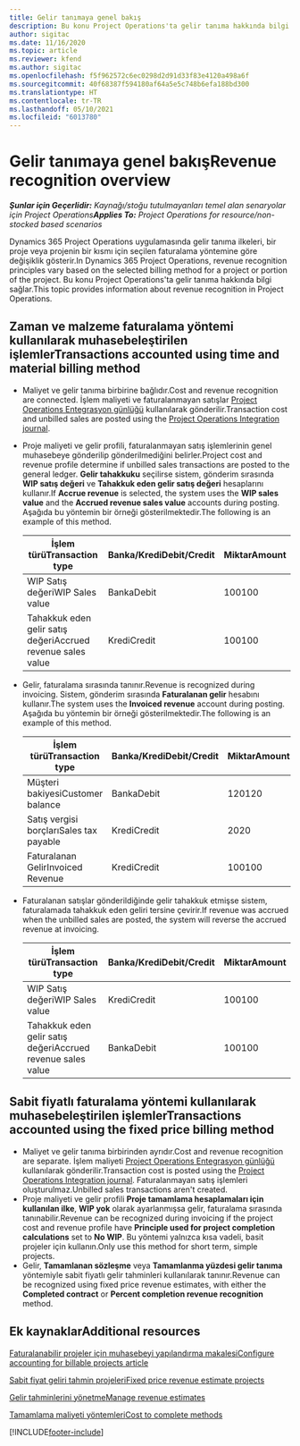 ```yaml
---
title: Gelir tanımaya genel bakış
description: Bu konu Project Operations'ta gelir tanıma hakkında bilgi sağlar.
author: sigitac
ms.date: 11/16/2020
ms.topic: article
ms.reviewer: kfend
ms.author: sigitac
ms.openlocfilehash: f5f962572c6ec0298d2d91d33f83e4120a498a6f
ms.sourcegitcommit: 40f68387f594180af64a5e5c748b6efa188bd300
ms.translationtype: HT
ms.contentlocale: tr-TR
ms.lasthandoff: 05/10/2021
ms.locfileid: "6013780"
---
```

# <a name="revenue-recognition-overview"></a><span data-ttu-id="928be-103">Gelir tanımaya genel bakış</span><span class="sxs-lookup"><span data-stu-id="928be-103">Revenue recognition overview</span></span>

<span data-ttu-id="928be-104">_**Şunlar için Geçerlidir:** Kaynağı/stoğu tutulmayanları temel alan senaryolar için Project Operations_</span><span class="sxs-lookup"><span data-stu-id="928be-104">_**Applies To:** Project Operations for resource/non-stocked based scenarios_</span></span>

<span data-ttu-id="928be-105">Dynamics 365 Project Operations uygulamasında gelir tanıma ilkeleri, bir proje veya projenin bir kısmı için seçilen faturalama yöntemine göre değişiklik gösterir.</span><span class="sxs-lookup"><span data-stu-id="928be-105">In Dynamics 365 Project Operations, revenue recognition principles vary based on the selected billing method for a project or portion of the project.</span></span> <span data-ttu-id="928be-106">Bu konu Project Operations'ta gelir tanıma hakkında bilgi sağlar.</span><span class="sxs-lookup"><span data-stu-id="928be-106">This topic provides information about revenue recognition in Project Operations.</span></span>

## <a name="transactions-accounted-using-time-and-material-billing-method"></a><span data-ttu-id="928be-107">Zaman ve malzeme faturalama yöntemi kullanılarak muhasebeleştirilen işlemler</span><span class="sxs-lookup"><span data-stu-id="928be-107">Transactions accounted using time and material billing method</span></span>

- <span data-ttu-id="928be-108">Maliyet ve gelir tanıma birbirine bağlıdır.</span><span class="sxs-lookup"><span data-stu-id="928be-108">Cost and revenue recognition are connected.</span></span> <span data-ttu-id="928be-109">İşlem maliyeti ve faturalanmayan satışlar [Project Operations Entegrasyon günlüğü](../project-accounting/project-operations-integration-journal.md) kullanılarak gönderilir.</span><span class="sxs-lookup"><span data-stu-id="928be-109">Transaction cost and unbilled sales are posted using the [Project Operations Integration journal](../project-accounting/project-operations-integration-journal.md).</span></span>
- <span data-ttu-id="928be-110">Proje maliyeti ve gelir profili, faturalanmayan satış işlemlerinin genel muhasebeye gönderilip gönderilmediğini belirler.</span><span class="sxs-lookup"><span data-stu-id="928be-110">Project cost and revenue profile determine if unbilled sales transactions are posted to the general ledger.</span></span> <span data-ttu-id="928be-111">**Gelir tahakkuku** seçilirse sistem, gönderim sırasında **WIP satış değeri** ve **Tahakkuk eden gelir satış değeri** hesaplarını kullanır.</span><span class="sxs-lookup"><span data-stu-id="928be-111">If **Accrue revenue** is selected, the system uses the **WIP sales value** and the **Accrued revenue sales value** accounts during posting.</span></span> <span data-ttu-id="928be-112">Aşağıda bu yöntemin bir örneği gösterilmektedir.</span><span class="sxs-lookup"><span data-stu-id="928be-112">The following is an example of this method.</span></span>  

  | <span data-ttu-id="928be-113">İşlem türü</span><span class="sxs-lookup"><span data-stu-id="928be-113">Transaction type</span></span> | <span data-ttu-id="928be-114">Banka/Kredi</span><span class="sxs-lookup"><span data-stu-id="928be-114">Debit/Credit</span></span> | <span data-ttu-id="928be-115">Miktar</span><span class="sxs-lookup"><span data-stu-id="928be-115">Amount</span></span> |
  | --- | --- | --- |
  | <span data-ttu-id="928be-116">WIP Satış değeri</span><span class="sxs-lookup"><span data-stu-id="928be-116">WIP Sales value</span></span> | <span data-ttu-id="928be-117">Banka</span><span class="sxs-lookup"><span data-stu-id="928be-117">Debit</span></span> | <span data-ttu-id="928be-118">100</span><span class="sxs-lookup"><span data-stu-id="928be-118">100</span></span> |
  | <span data-ttu-id="928be-119">Tahakkuk eden gelir satış değeri</span><span class="sxs-lookup"><span data-stu-id="928be-119">Accrued revenue sales value</span></span> | <span data-ttu-id="928be-120">Kredi</span><span class="sxs-lookup"><span data-stu-id="928be-120">Credit</span></span> | <span data-ttu-id="928be-121">100</span><span class="sxs-lookup"><span data-stu-id="928be-121">100</span></span> |

- <span data-ttu-id="928be-122">Gelir, faturalama sırasında tanınır.</span><span class="sxs-lookup"><span data-stu-id="928be-122">Revenue is recognized during invoicing.</span></span> <span data-ttu-id="928be-123">Sistem, gönderim sırasında **Faturalanan gelir** hesabını kullanır.</span><span class="sxs-lookup"><span data-stu-id="928be-123">The system uses the **Invoiced revenue** account during posting.</span></span> <span data-ttu-id="928be-124">Aşağıda bu yöntemin bir örneği gösterilmektedir.</span><span class="sxs-lookup"><span data-stu-id="928be-124">The following is an example of this method.</span></span>  

  | <span data-ttu-id="928be-125">İşlem türü</span><span class="sxs-lookup"><span data-stu-id="928be-125">Transaction type</span></span> | <span data-ttu-id="928be-126">Banka/Kredi</span><span class="sxs-lookup"><span data-stu-id="928be-126">Debit/Credit</span></span> | <span data-ttu-id="928be-127">Miktar</span><span class="sxs-lookup"><span data-stu-id="928be-127">Amount</span></span> |
  | --- | --- | --- |
  | <span data-ttu-id="928be-128">Müşteri bakiyesi</span><span class="sxs-lookup"><span data-stu-id="928be-128">Customer balance</span></span> | <span data-ttu-id="928be-129">Banka</span><span class="sxs-lookup"><span data-stu-id="928be-129">Debit</span></span> | <span data-ttu-id="928be-130">120</span><span class="sxs-lookup"><span data-stu-id="928be-130">120</span></span> |
  | <span data-ttu-id="928be-131">Satış vergisi borçları</span><span class="sxs-lookup"><span data-stu-id="928be-131">Sales tax payable</span></span> | <span data-ttu-id="928be-132">Kredi</span><span class="sxs-lookup"><span data-stu-id="928be-132">Credit</span></span> | <span data-ttu-id="928be-133">20</span><span class="sxs-lookup"><span data-stu-id="928be-133">20</span></span> |
  | <span data-ttu-id="928be-134">Faturalanan Gelir</span><span class="sxs-lookup"><span data-stu-id="928be-134">Invoiced Revenue</span></span> | <span data-ttu-id="928be-135">Kredi</span><span class="sxs-lookup"><span data-stu-id="928be-135">Credit</span></span> | <span data-ttu-id="928be-136">100</span><span class="sxs-lookup"><span data-stu-id="928be-136">100</span></span> |

- <span data-ttu-id="928be-137">Faturalanan satışlar gönderildiğinde gelir tahakkuk etmişse sistem, faturalamada tahakkuk eden geliri tersine çevirir.</span><span class="sxs-lookup"><span data-stu-id="928be-137">If revenue was accrued when the unbilled sales are posted, the system will reverse the accrued revenue at invoicing.</span></span>

  | <span data-ttu-id="928be-138">İşlem türü</span><span class="sxs-lookup"><span data-stu-id="928be-138">Transaction type</span></span> | <span data-ttu-id="928be-139">Banka/Kredi</span><span class="sxs-lookup"><span data-stu-id="928be-139">Debit/Credit</span></span> | <span data-ttu-id="928be-140">Miktar</span><span class="sxs-lookup"><span data-stu-id="928be-140">Amount</span></span> |
  | --- | --- | --- |
  | <span data-ttu-id="928be-141">WIP Satış değeri</span><span class="sxs-lookup"><span data-stu-id="928be-141">WIP Sales value</span></span> | <span data-ttu-id="928be-142">Kredi</span><span class="sxs-lookup"><span data-stu-id="928be-142">Credit</span></span> | <span data-ttu-id="928be-143">100</span><span class="sxs-lookup"><span data-stu-id="928be-143">100</span></span> |
  | <span data-ttu-id="928be-144">Tahakkuk eden gelir satış değeri</span><span class="sxs-lookup"><span data-stu-id="928be-144">Accrued revenue sales value</span></span> | <span data-ttu-id="928be-145">Banka</span><span class="sxs-lookup"><span data-stu-id="928be-145">Debit</span></span> | <span data-ttu-id="928be-146">100</span><span class="sxs-lookup"><span data-stu-id="928be-146">100</span></span> |

## <a name="transactions-accounted-using-the-fixed-price-billing-method"></a><span data-ttu-id="928be-147">Sabit fiyatlı faturalama yöntemi kullanılarak muhasebeleştirilen işlemler</span><span class="sxs-lookup"><span data-stu-id="928be-147">Transactions accounted using the fixed price billing method</span></span>

- <span data-ttu-id="928be-148">Maliyet ve gelir tanıma birbirinden ayrıdır.</span><span class="sxs-lookup"><span data-stu-id="928be-148">Cost and revenue recognition are separate.</span></span> <span data-ttu-id="928be-149">İşlem maliyeti [Project Operations Entegrasyon günlüğü](../project-accounting/project-operations-integration-journal.md) kullanılarak gönderilir.</span><span class="sxs-lookup"><span data-stu-id="928be-149">Transaction cost is posted using the [Project Operations Integration journal](../project-accounting/project-operations-integration-journal.md).</span></span> <span data-ttu-id="928be-150">Faturalanmayan satış işlemleri oluşturulmaz.</span><span class="sxs-lookup"><span data-stu-id="928be-150">Unbilled sales transactions aren't created.</span></span>
- <span data-ttu-id="928be-151">Proje maliyeti ve gelir profili **Proje tamamlama hesaplamaları için kullanılan ilke**, **WIP yok** olarak ayarlanmışsa gelir, faturalama sırasında tanınabilir.</span><span class="sxs-lookup"><span data-stu-id="928be-151">Revenue can be recognized during invoicing if the project cost and revenue profile have **Principle used for project completion calculations** set to **No WIP**.</span></span> <span data-ttu-id="928be-152">Bu yöntemi yalnızca kısa vadeli, basit projeler için kullanın.</span><span class="sxs-lookup"><span data-stu-id="928be-152">Only use this method for short term, simple projects.</span></span>
- <span data-ttu-id="928be-153">Gelir, **Tamamlanan sözleşme** veya **Tamamlanma yüzdesi gelir tanıma** yöntemiyle sabit fiyatlı gelir tahminleri kullanılarak tanınır.</span><span class="sxs-lookup"><span data-stu-id="928be-153">Revenue can be recognized using fixed price revenue estimates, with either the **Completed contract** or **Percent completion revenue recognition** method.</span></span>

## <a name="additional-resources"></a><span data-ttu-id="928be-154">Ek kaynaklar</span><span class="sxs-lookup"><span data-stu-id="928be-154">Additional resources</span></span>
[<span data-ttu-id="928be-155">Faturalanabilir projeler için muhasebeyi yapılandırma makalesi</span><span class="sxs-lookup"><span data-stu-id="928be-155">Configure accounting for billable projects article</span></span>](../project-accounting/configure-accounting-billable-projects.md)

[<span data-ttu-id="928be-156">Sabit fiyat geliri tahmin projeleri</span><span class="sxs-lookup"><span data-stu-id="928be-156">Fixed price revenue estimate projects</span></span>](rev-rec-percentage-completion-method.md)

[<span data-ttu-id="928be-157">Gelir tahminlerini yönetme</span><span class="sxs-lookup"><span data-stu-id="928be-157">Manage revenue estimates</span></span>](rev-rec-completed-contract-method.md)

[<span data-ttu-id="928be-158">Tamamlama maliyeti yöntemleri</span><span class="sxs-lookup"><span data-stu-id="928be-158">Cost to complete methods</span></span>](cost-complete-methods.md)


[!INCLUDE[footer-include](../includes/footer-banner.md)]
